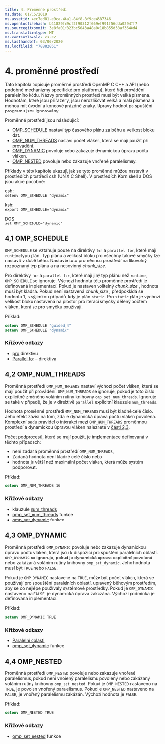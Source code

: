 ```yaml
---
title: 4. Proměnné prostředí
ms.date: 01/16/2019
ms.assetid: 4ec7ed81-e9ca-46a1-84f8-8f9ce4587346
ms.openlocfilehash: b41829fd9cf2f90312f669ef991f56dda02947f7
ms.sourcegitcommit: 3e8fa01f323bc5043a48a0c18b855d38af3648d4
ms.translationtype: MT
ms.contentlocale: cs-CZ
ms.lasthandoff: 03/06/2020
ms.locfileid: "78882851"
---
```

# <a name="4-environment-variables"></a>4. proměnné prostředí

Tato kapitola popisuje proměnné prostředí OpenMP C C++ a API (nebo podobné mechanizmy specifické pro platformu), které řídí provádění paralelního kódu.  Názvy proměnných prostředí musí být velká písmena. Hodnotám, které jsou přiřazeny, jsou nerozlišovat velká a malá písmena a mohou mít úvodní a koncové prázdné znaky.  Úpravy hodnot po spuštění programu jsou ignorovány.

Proměnné prostředí jsou následující:

- [OMP_SCHEDULE](#41-omp_schedule) nastaví typ časového plánu za běhu a velikost bloku dat.
- [OMP_NUM_THREADS](#42-omp_num_threads) nastaví počet vláken, která se mají použít při provádění.
- [OMP_DYNAMIC](#43-omp_dynamic) povoluje nebo zakazuje dynamickou úpravu počtu vláken.
- [OMP_NESTED](#44-omp_nested) povoluje nebo zakazuje vnořené paralelismuy.

Příklady v této kapitole ukazují, jak se tyto proměnné můžou nastavit v prostředích prostředí csh (UNIX C Shell). V prostředích Korn shell a DOS jsou akce podobné:

csh:  
`setenv OMP_SCHEDULE "dynamic"`

ksh:  
`export OMP_SCHEDULE="dynamic"`

DOS  
`set OMP_SCHEDULE="dynamic"`

## <a name="41-omp_schedule"></a>4,1 OMP_SCHEDULE

`OMP_SCHEDULE` se vztahuje pouze na direktivy `for` a `parallel for`, které mají `runtime`typu plán. Typ plánu a velikost bloku pro všechny takové smyčky lze nastavit v době běhu. Nastavte tuto proměnnou prostředí na libovolný rozpoznaný typ plánu a na nepovinný *chunk_size*.

Pro direktivy `for` a `parallel for`, které mají jiný typ plánu než `runtime`, `OMP_SCHEDULE` se ignoruje. Výchozí hodnota této proměnné prostředí je definovaná implementací. Pokud je nastaven volitelný *chunk_size* , hodnota musí být kladná. Pokud není nastavená *chunk_size* , předpokládá se hodnota 1, s výjimkou případů, kdy je plán `static`. Pro `static` plán je výchozí velikost bloku nastavená na prostor pro iteraci smyčky dělený počtem vláken, která se pro smyčku používají.

Příklad:

```csh
setenv OMP_SCHEDULE "guided,4"
setenv OMP_SCHEDULE "dynamic"
```

### <a name="cross-references"></a>Křížové odkazy

- [pro](2-directives.md#241-for-construct) direktivu
- [Parallel for](2-directives.md#251-parallel-for-construct) – direktiva

## <a name="42-omp_num_threads"></a>4,2 OMP_NUM_THREADS

Proměnná prostředí `OMP_NUM_THREADS` nastaví výchozí počet vláken, která se mají použít při provádění. `OMP_NUM_THREADS` se ignoruje, pokud je toto číslo explicitně změněno voláním rutiny knihovny `omp_set_num_threads`. Ignoruje se také v případě, že je v direktivě `parallel` explicitní klauzule `num_threads`.

Hodnota proměnné prostředí `OMP_NUM_THREADS` musí být kladné celé číslo. Jeho efekt závisí na tom, zda je dynamická úprava počtu vláken povolena. Komplexní sadu pravidel o interakci mezi `OMP_NUM_THREADS` proměnnou prostředí a dynamickou úpravou vláken naleznete v [části 2,3](2-directives.md#23-parallel-construct).

Počet podprocesů, které se mají použít, je implementace definovaná v těchto případech:

- není zadaná proměnná prostředí `OMP_NUM_THREADS`,
- Zadaná hodnota není kladné celé číslo nebo
- hodnota je větší než maximální počet vláken, která může systém podporovat.

Příklad:

```csh
setenv OMP_NUM_THREADS 16
```

### <a name="cross-references"></a>Křížové odkazy

- klauzule [num_threads](2-directives.md#23-parallel-construct)
- [omp_set_num_threads](3-run-time-library-functions.md#311-omp_set_num_threads-function) funkce
- [omp_set_dynamic](3-run-time-library-functions.md#317-omp_set_dynamic-function) funkce

## <a name="43-omp_dynamic"></a>4,3 OMP_DYNAMIC

Proměnná prostředí `OMP_DYNAMIC` povoluje nebo zakazuje dynamickou úpravu počtu vláken, která jsou k dispozici pro spuštění paralelních oblastí. `OMP_DYNAMIC` se ignoruje, pokud je dynamická úprava explicitně povolená nebo zakázaná voláním rutiny knihovny `omp_set_dynamic`. Jeho hodnota musí být `TRUE` nebo `FALSE`.

Pokud je `OMP_DYNAMIC` nastavené na `TRUE`, může být počet vláken, která se používají pro spouštění paralelních oblastí, upravený běhovým prostředím, aby se co nejlépe používaly systémové prostředky.  Pokud je `OMP_DYNAMIC` nastaveno na `FALSE`, je dynamická úprava zakázána. Výchozí podmínka je definovaná implementací.

Příklad:

```csh
setenv OMP_DYNAMIC TRUE
```

### <a name="cross-references"></a>Křížové odkazy

- [Paralelní oblasti](2-directives.md#23-parallel-construct)
- [omp_set_dynamic](3-run-time-library-functions.md#317-omp_set_dynamic-function) funkce

## <a name="44-omp_nested"></a>4,4 OMP_NESTED

Proměnná prostředí `OMP_NESTED` povoluje nebo zakazuje vnořené paralelismus, pokud není vnořený paralelismu povolený nebo zakázaný voláním rutiny knihovny `omp_set_nested`. Pokud je `OMP_NESTED` nastaveno na `TRUE`, je povolen vnořený paralelismus. Pokud je `OMP_NESTED` nastaveno na `FALSE`, je vnořený paralelismu zakázán. Výchozí hodnota je `FALSE`.

Příklad:

```csh
setenv OMP_NESTED TRUE
```

### <a name="cross-reference"></a>Křížové odkazy

- [omp_set_nested](3-run-time-library-functions.md#319-omp_set_nested-function) funkce
